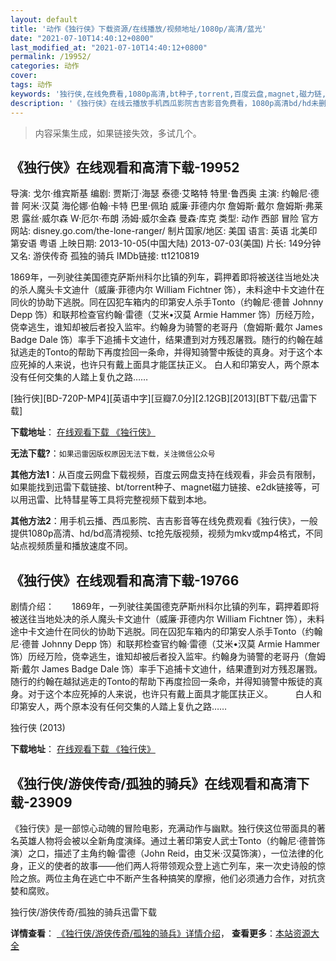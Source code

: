 ```yaml
---
layout: default
title: '动作《独行侠》下载资源/在线播放/视频地址/1080p/高清/蓝光'
date: "2021-07-10T14:40:12+0800"
last_modified_at: "2021-07-10T14:40:12+0800"
permalink: /19952/
categories: 动作
cover:
tags: 动作
keywords: '独行侠,在线免费看,1080p高清,bt种子,torrent,百度云盘,magnet,磁力链,迅雷下载资源'
description: '《独行侠》在线云播放手机西瓜影院吉吉影音免费看，1080p高清bd/hd未删减完整版和tc抢先枪版，mkv/mp4格式，附带bt/torrent种子、magnet/磁力链、百度云盘、网盘资源迅雷下载链接'
---
```


>内容采集生成，如果链接失效，多试几个。


## 《独行侠》在线观看和高清下载-19952

导演: 戈尔·维宾斯基 编剧: 贾斯汀·海瑟 泰德·艾略特 特里·鲁西奥 主演: 约翰尼·德普 阿米·汉莫 海伦娜·伯翰·卡特 巴里·佩珀 威廉·菲德内尔 詹姆斯·戴尔 詹姆斯·弗莱恩 露丝·威尔森 W·厄尔·布朗 汤姆·威尔金森 曼森·库克 类型: 动作 西部 冒险 官方网站: disney.go.com/the-lone-ranger/ 制片国家/地区: 美国 语言: 英语 北美印第安语 粤语 上映日期: 2013-10-05(中国大陆) 2013-07-03(美国) 片长: 149分钟 又名: 游侠传奇 孤独的骑兵 IMDb链接: tt1210819

1869年，一列驶往美国德克萨斯州科尔比镇的列车，羁押着即将被送往当地处决的杀人魔头卡文迪什（威廉·菲德内尔 William Fichtner 饰），未料途中卡文迪什在同伙的协助下逃脱。同在囚犯车箱内的印第安人杀手Tonto（约翰尼·德普 Johnny Depp 饰）和联邦检查官约翰·雷德（艾米•汉莫 Armie Hammer 饰）历经万险，侥幸逃生，谁知却被后者投入监牢。约翰身为骑警的老哥丹（詹姆斯·戴尔 James Badge Dale 饰）率手下追捕卡文迪什，结果遭到对方残忍屠戮。随行的约翰在越狱逃走的Tonto的帮助下再度捡回一条命，并得知骑警中叛徒的真身。对于这个本应死掉的人来说，也许只有戴上面具才能匡扶正义。 白人和印第安人，两个原本没有任何交集的人踏上复仇之路……


[独行侠][BD-720P-MP4][英语中字][豆瓣7.0分][2.12GB][2013][BT下载/迅雷下载]

**下载地址**： [在线观看下载 《独行侠》](https://www.btdx8.com/torrent/the_lone_ranger_2013.html) 


**无法下载?**：`如果迅雷因版权原因无法下载，关注微信公众号 `

**其他方法1**：从百度云网盘下载视频，百度云网盘支持在线观看，非会员有限制，如果能找到迅雷下载链接、bt/torrent种子、magnet磁力链接、e2dk链接等，可以用迅雷、比特彗星等工具将完整视频下载到本地。

**其他方法2**：用手机云播、西瓜影院、吉吉影音等在线免费观看《独行侠》，一般提供1080p高清、hd/bd高清视频、tc抢先版视频，视频为mkv或mp4格式，不同站点视频质量和播放速度不同。


## 《独行侠》在线观看和高清下载-19766

剧情介绍：　　1869年，一列驶往美国德克萨斯州科尔比镇的列车，羁押着即将被送往当地处决的杀人魔头卡文迪什（威廉·菲德内尔 William Fichtner 饰），未料途中卡文迪什在同伙的协助下逃脱。同在囚犯车箱内的印第安人杀手Tonto（约翰尼·德普 Johnny Depp 饰）和联邦检查官约翰·雷德（艾米•汉莫 Armie Hammer 饰）历经万险，侥幸逃生，谁知却被后者投入监牢。约翰身为骑警的老哥丹（詹姆斯·戴尔 James Badge Dale 饰）率手下追捕卡文迪什，结果遭到对方残忍屠戮。随行的约翰在越狱逃走的Tonto的帮助下再度捡回一条命，并得知骑警中叛徒的真身。对于这个本应死掉的人来说，也许只有戴上面具才能匡扶正义。  　　白人和印第安人，两个原本没有任何交集的人踏上复仇之路……


独行侠 (2013)

**下载地址**： [在线观看下载 《独行侠》](https://www.btbtdy.me/btdy/dy2167.html) 


## 《独行侠/游侠传奇/孤独的骑兵》在线观看和高清下载-23909

《独行侠》是一部惊心动魄的冒险电影，充满动作与幽默。独行侠这位带面具的著名英雄人物将会被以全新角度演绎。通过土著印第安人武士Tonto（约翰尼·德普饰演）之口，描述了主角约翰·雷德（John Reid，由艾米·汉莫饰演），一位法律的化身，正义的使者的故事——他们两人将带领观众登上逃亡列车，来一次史诗般的惊险之旅。两位主角在逃亡中不断产生各种搞笑的摩擦，他们必须通力合作，对抗贪婪和腐败。</p>


独行侠/游侠传奇/孤独的骑兵迅雷下载

**详情查看**： [《独行侠/游侠传奇/孤独的骑兵》详情介绍](/movie/23909/)， **查看更多**：[本站资源大全](/movie/t/all/)

